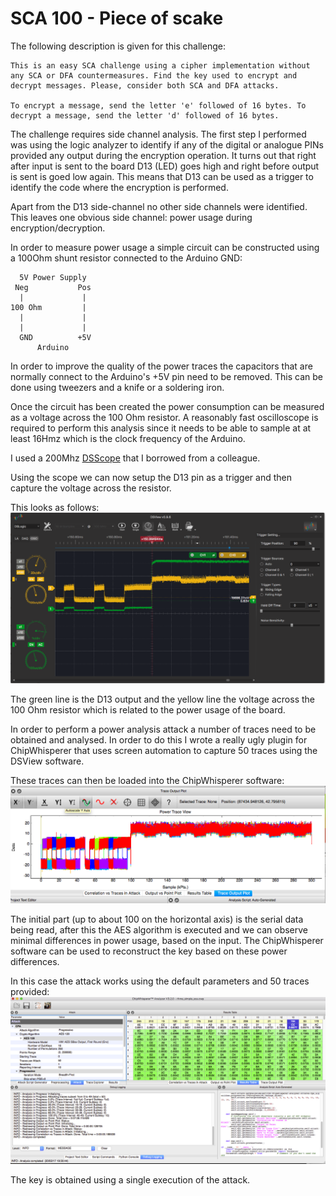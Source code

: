 # SCA 100 - Piece of scake

The following description is given for this challenge:

```
This is an easy SCA challenge using a cipher implementation without any SCA or DFA countermeasures. Find the key used to encrypt and decrypt messages. Please, consider both SCA and DFA attacks.

To encrypt a message, send the letter 'e' followed of 16 bytes. To decrypt a message, send the letter 'd' followed of 16 bytes.
```

The challenge requires side channel analysis. The first step I performed was using the logic analyzer to identify if any of the digital or analogue PINs provided any output during the encryption operation. It turns out that right after input is sent to the board D13 (LED) goes high and right before output is sent is goed low again. This means that D13 can be used as a trigger to identify the code where the encryption is performed.

Apart from the D13 side-channel no other side channels were identified. This leaves one obvious side channel: power usage during encryption/decryption.

In order to measure power usage a simple circuit can be constructed using a 100Ohm shunt resistor connected to the Arduino GND:

```
  5V Power Supply
 Neg           Pos
  |             |
100 Ohm         |
  |             |
  |             |
  GND          +5V
      Arduino
```

In order to improve the quality of the power traces the capacitors that are normally connect to the Arduino's +5V pin need to be removed. This can be done using tweezers and a knife or a soldering iron.

Once the circuit has been created the power consumption can be measured as a voltage across the 100 Ohm resistor. A reasonably fast oscilloscope is required to perform this analysis since it needs to be able to sample at at least 16Hmz which is the clock frequency of the Arduino.

I used a 200Mhz [DSScope](http://www.dreamsourcelab.com/order.html) that I borrowed from a colleague. 

Using the scope we can now setup the D13 pin as a trigger and then capture the voltage across the resistor.

This looks as follows:
![Scope](osc_example.png)

The green line is the D13 output and the yellow line the voltage across the 100 Ohm resistor which is related to the power usage of the board.

In order to perform a power analysis attack a number of traces need to be obtained and analysed. In order to do this I wrote a really ugly plugin for ChipWhisperer that uses screen automation to capture 50 traces using the DSView software.

These traces can then be loaded into the ChipWhisperer software:
![cw_trace_view.png](cw_trace_view.png)

The initial part (up to about 100 on the horizontal axis) is the serial data being read, after this the AES algorithm is executed and we can observe minimal differences in power usage, based on the input. The ChipWhisperer software can be used to reconstruct the key based on these power differences.

In this case the attack works using the default parameters and 50 traces provided:
![cw_results.png](cw_results.png)

The key is obtained using a single execution of the attack.